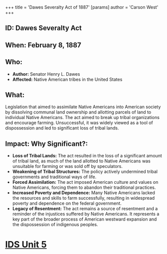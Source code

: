+++
 title = 'Dawes Severalty Act of 1887'
[params]
	author = 'Carson West'
+++
## ID: Dawes Severalty Act

## When: February 8, 1887

## Who:
* **Author:** Senator Henry L. Dawes
* **Affected:** Native American tribes in the United States

## What:
Legislation that aimed to assimilate Native Americans into American society by dissolving communal land ownership and allotting parcels of land to individual Native Americans.  The act aimed to break up tribal organizations and encourage farming.  Unsuccessful, it was widely viewed as a tool of dispossession and led to significant loss of tribal lands.

## Impact: Why Significant?:
* **Loss of Tribal Lands:** The act resulted in the loss of a significant amount of tribal land, as much of the land allotted to Native Americans was unsuitable for farming or was sold off by speculators.
* **Weakening of Tribal Structures:** The policy actively undermined tribal governments and traditional ways of life.
* **Forced Assimilation:**  The act imposed American culture and values on Native Americans, forcing them to abandon their traditional practices.
* **Increased Poverty and Dependence:** Many Native Americans lacked the resources and skills to farm successfully, resulting in widespread poverty and dependence on the federal government.
* **Legacy of Resentment:** The act remains a source of resentment and a reminder of the injustices suffered by Native Americans.  It represents a key part of the broader process of American westward expansion and the dispossession of indigenous peoples.

# [IDS Unit 5](./../ids-unit-5/)